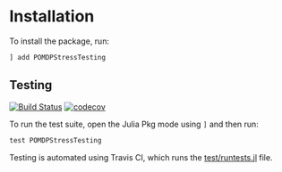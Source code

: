 # Installation

To install the package, run:

```julia
] add POMDPStressTesting
```

## Testing
[![Build Status](https://github.com/sisl/POMDPStressTesting.jl/actions/workflows/CI.yml/badge.svg)](https://github.com/sisl/POMDPStressTesting.jl/actions/workflows/CI.yml) [![codecov](https://codecov.io/gh/sisl/POMDPStressTesting.jl/branch/master/graph/badge.svg)](https://codecov.io/gh/sisl/POMDPStressTesting.jl)


To run the test suite, open the Julia Pkg mode using `]` and then run:

```julia
test POMDPStressTesting
```

Testing is automated using Travis CI, which runs the [test/runtests.jl](https://github.com/mossr/POMDPStressTesting.jl/blob/master/test/runtests.jl) file.